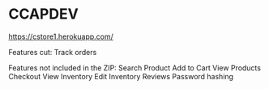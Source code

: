 # CCAPDEV
https://cstore1.herokuapp.com/

Features cut:
Track orders

Features not included in the ZIP:
Search Product
Add to Cart
View Products
Checkout
View Inventory
Edit Inventory
Reviews
Password hashing
